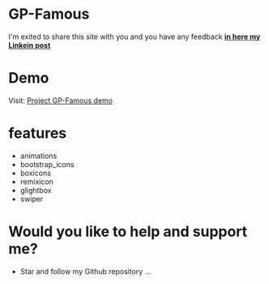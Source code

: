 # GP-Famous

 I'm exited to share this site with you and you have any feedback [**in here my Linkein post**](https://www.linkedin.com/in/marouf-ebrahimi-7b6312237)

 # Demo
 Visit: [Project GP-Famous demo]()
 

# features
* animations
* bootstrap_icons
* boxicons
* remixicon
* glightbox
* swiper


# Would you like to help and support me?
* Star and follow my Github repository
...
